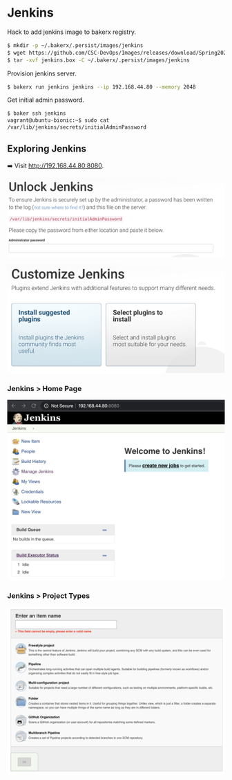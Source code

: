 # Jenkins

Hack to add jenkins image to bakerx registry.

```bash
$ mkdir -p ~/.bakerx/.persist/images/jenkins
$ wget https://github.com/CSC-DevOps/Images/releases/download/Spring2020/jenkins.box -O jenkins.box
$ tar -xvf jenkins.box -C ~/.bakerx/.persist/images/jenkins
```

Provision jenkins server.

```bash
$ bakerx run jenkins jenkins --ip 192.168.44.80 --memory 2048
```

Get initial admin password.

```
$ baker ssh jenkins
vagrant@ubuntu-bionic:~$ sudo cat /var/lib/jenkins/secrets/initialAdminPassword
```

## Exploring Jenkins

➡️ Visit http://192.168.44.80:8080.

![Unlock](imgs/Unlock.png)

![Plugins](imgs/Plugins.png)

### Jenkins > Home Page

![Jenkins](imgs/Jenkins-HomePage.png)

### Jenkins > Project Types

![Projects](imgs/Jenkins-Projects.png)
